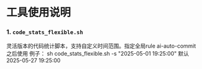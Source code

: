 # 工具使用说明

### 1. `code_stats_flexible.sh`
灵活版本的代码统计脚本，支持自定义时间范围。指定全局rule ai-auto-commit 之后使用 
例子：
sh code_stats_flexible.sh -s "2025-05-01 19:25:00"
默认 2025-05-27 19:25:00
